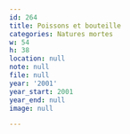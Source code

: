 ```yaml
---
id: 264
title: Poissons et bouteille
categories: Natures mortes
w: 54
h: 38
location: null
note: null
file: null
year: '2001'
year_start: 2001
year_end: null
image: null

---
```


